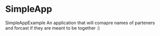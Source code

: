 # SimpleApp
SimpleAppExample
An application that will comapre names of parteners and forcast if they are meant to be together :)
